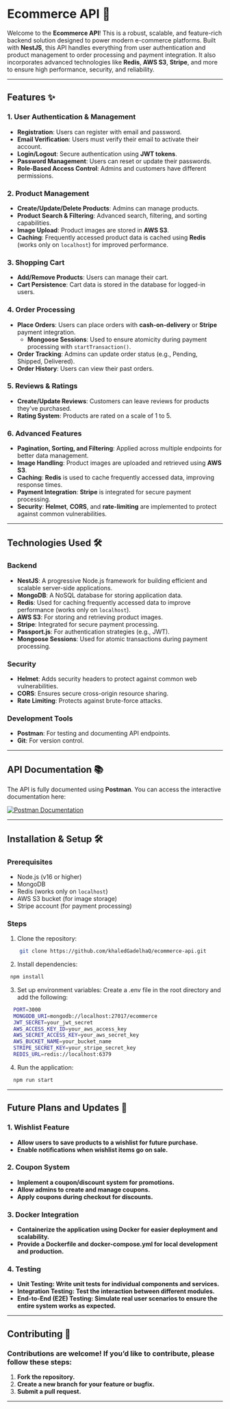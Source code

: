 
# Ecommerce API 🛒

Welcome to the **Ecommerce API**! This is a robust, scalable, and feature-rich backend solution designed to power modern e-commerce platforms. Built with **NestJS**, this API handles everything from user authentication and product management to order processing and payment integration. It also incorporates advanced technologies like **Redis**, **AWS S3**, **Stripe**, and more to ensure high performance, security, and reliability.

---

## Features ✨

### 1. **User Authentication & Management**
   - **Registration**: Users can register with email and password.
   - **Email Verification**: Users must verify their email to activate their account.
   - **Login/Logout**: Secure authentication using **JWT tokens**.
   - **Password Management**: Users can reset or update their passwords.
   - **Role-Based Access Control**: Admins and customers have different permissions.

### 2. **Product Management**
   - **Create/Update/Delete Products**: Admins can manage products.
   - **Product Search & Filtering**: Advanced search, filtering, and sorting capabilities.
   - **Image Upload**: Product images are stored in **AWS S3**.
   - **Caching**: Frequently accessed product data is cached using **Redis** (works only on `localhost`) for improved performance.

### 3. **Shopping Cart**
   - **Add/Remove Products**: Users can manage their cart.
   - **Cart Persistence**: Cart data is stored in the database for logged-in users.

### 4. **Order Processing**
   - **Place Orders**: Users can place orders with **cash-on-delivery** or **Stripe** payment integration.
     - **Mongoose Sessions**: Used to ensure atomicity during payment processing with `startTransaction()`.
   - **Order Tracking**: Admins can update order status (e.g., Pending, Shipped, Delivered).
   - **Order History**: Users can view their past orders.

### 5. **Reviews & Ratings**
   - **Create/Update Reviews**: Customers can leave reviews for products they’ve purchased.
   - **Rating System**: Products are rated on a scale of 1 to 5.

### 6. **Advanced Features**
   - **Pagination, Sorting, and Filtering**: Applied across multiple endpoints for better data management.
   - **Image Handling**: Product images are uploaded and retrieved using **AWS S3**.
   - **Caching**: **Redis** is used to cache frequently accessed data, improving response times.
   - **Payment Integration**: **Stripe** is integrated for secure payment processing.
   - **Security**: **Helmet**, **CORS**, and **rate-limiting** are implemented to protect against common vulnerabilities.

---

## Technologies Used 🛠️

### Backend
- **NestJS**: A progressive Node.js framework for building efficient and scalable server-side applications.
- **MongoDB**: A NoSQL database for storing application data.
- **Redis**: Used for caching frequently accessed data to improve performance (works only on `localhost`).
- **AWS S3**: For storing and retrieving product images.
- **Stripe**: Integrated for secure payment processing.
- **Passport.js**: For authentication strategies (e.g., JWT).
- **Mongoose Sessions**: Used for atomic transactions during payment processing.

### Security
- **Helmet**: Adds security headers to protect against common web vulnerabilities.
- **CORS**: Ensures secure cross-origin resource sharing.
- **Rate Limiting**: Protects against brute-force attacks.

### Development Tools
- **Postman**: For testing and documenting API endpoints.
- **Git**: For version control.

---

## API Documentation 📚

The API is fully documented using **Postman**. You can access the interactive documentation here:

[![Postman Documentation](https://img.shields.io/badge/Postman-Documentation-orange)](https://documenter.getpostman.com/view/37533401/2sAYX9og5W)

---

## Installation & Setup 🛠️

### Prerequisites
- Node.js (v16 or higher)
- MongoDB
- Redis (works only on `localhost`)
- AWS S3 bucket (for image storage)
- Stripe account (for payment processing)

### Steps
1. Clone the repository:
 ```bash
     git clone https://github.com/khaledGadelhaQ/ecommerce-api.git
  ```
2. Install dependencies:
  ```bash
   npm install
  ```
3. Set up environment variables:
Create a .env file in the root directory and add the following:
```bash
  PORT=3000
  MONGODB_URI=mongodb://localhost:27017/ecommerce
  JWT_SECRET=your_jwt_secret
  AWS_ACCESS_KEY_ID=your_aws_access_key
  AWS_SECRET_ACCESS_KEY=your_aws_secret_key
  AWS_BUCKET_NAME=your_bucket_name
  STRIPE_SECRET_KEY=your_stripe_secret_key
  REDIS_URL=redis://localhost:6379
```
4. Run the application:
  ```bash
    npm run start
  ```
---
## Future Plans and Updates 🚧

### 1. Wishlist Feature
  - **Allow users to save products to a wishlist for future purchase.**
  - **Enable notifications when wishlist items go on sale.**
    
### 2. Coupon System
 - **Implement a coupon/discount system for promotions.**
 - **Allow admins to create and manage coupons.**
 - **Apply coupons during checkout for discounts.**

### 3. Docker Integration
  - **Containerize the application using Docker for easier deployment and scalability.**
  - **Provide a Dockerfile and docker-compose.yml for local development and production.**

### 4. Testing
  - **Unit Testing: Write unit tests for individual components and services.**
  - **Integration Testing: Test the interaction between different modules.**
  - **End-to-End (E2E) Testing: Simulate real user scenarios to ensure the entire system works as expected.**

---

## Contributing 🤝
### Contributions are welcome! If you’d like to contribute, please follow these steps:
  1. **Fork the repository.**
  2. **Create a new branch for your feature or bugfix.**
  3. **Submit a pull request.**


---

